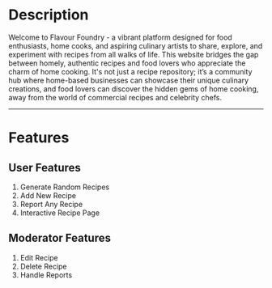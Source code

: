 # **Description**
Welcome to Flavour Foundry - a vibrant platform designed for food enthusiasts, home cooks, and aspiring culinary artists to share, explore, and experiment with recipes from all walks of life. This website bridges the gap between homely, authentic recipes and food lovers who appreciate the charm of home cooking. It's not just a recipe repository; it’s a community hub where home-based businesses can showcase their unique culinary creations, and food lovers can discover the hidden gems of home cooking, away from the world of commercial recipes and celebrity chefs.

---

# **Features**
## User Features
1. Generate Random Recipes
2. Add New Recipe
3. Report Any Recipe
4. Interactive Recipe Page

## Moderator Features
1. Edit Recipe
2. Delete Recipe
3. Handle Reports
